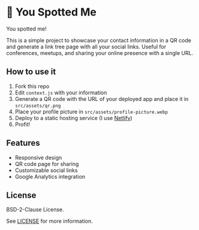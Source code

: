 # 🔎 You Spotted Me
You spotted me!

This is a simple project to showcase your contact information in a QR code and generate a link tree page with all your social links. Useful for conferences, meetups, and sharing your online presence with a single URL.

## How to use it

1. Fork this repo
2. Edit `context.js` with your information
3. Generate a QR code with the URL of your deployed app and place it in `src/assets/qr.png`
4. Place your profile picture in `src/assets/profile-picture.webp`
5. Deploy to a static hosting service (I use [Netlify](https://www.netlify.com/))
6. Profit!

## Features

- Responsive design
- QR code page for sharing
- Customizable social links
- Google Analytics integration

## License

BSD-2-Clause License.

See [LICENSE](LICENSE) for more information.
